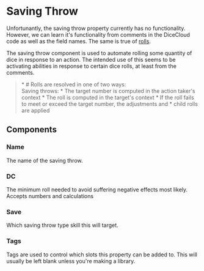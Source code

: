 # Saving Throw

Unfortunantly, the saving throw property currently has no functionality. However, we can learn it's functionality from comments in the DiceCloud code as well as the field names. The same is true of [rolls](TBD).

The saving throw component is used to automate rolling some quantity of dice in response to an action. The intended use of this seems to be activating abilities in response to certain dice rolls, at least from the comments.

> \* \# Rolls are resolved in one of two ways:  
> Saving throws:
> \* The target number is computed in the action taker's context
> \* The roll is computed in the target's context
> \* If the roll fails to meet or exceed the target number, the adjustments and
> \*  child rolls are applied

## Components

### Name

The name of the saving throw.

### DC

The minimum roll needed to avoid suffering negative effects most likely. Accepts numbers and calculations

### Save

Which saving throw type skill this will target.

### Tags

Tags are used to control which slots this property can be added to. This will usually be left blank unless you're making a library.
